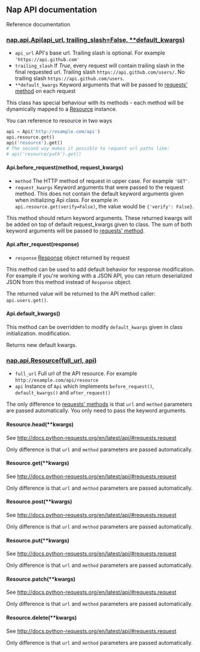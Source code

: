 ## Nap API documentation

Reference documentation

### [nap.api.Api(api_url, trailing_slash=False, \*\*default_kwargs)](/nap/api.py)

* `api_url` API's base url. Trailing slash is optional. For example `'https://api.github.com'`
* `trailing_slash` If *True*, every request will contain trailing slash in the final requested url.
    Trailing slash `https://api.github.com/users/`. No trailing slash `https://api.github.com/users`.
* `**default_kwargs` Keyword arguments that will be passed to [requests' method](http://docs.python-requests.org/en/latest/api/#requests.request) on each request

This class has special behaviour with its methods - each method will be dynamically mapped to a [Resource](#napapiresourcefull_url-api) instance.

You can reference to resource in two ways
```python
api = Api('http://example.com/api')
api.resource.get()
api('resource').get()
# The second way makes it possible to request url paths like:
# api('resource/path').get()
```

#### Api.before_request(method, request_kwargs)

* `method` The HTTP method of request in upper case. For example `'GET'`.
* `request_kwargs` Keyword arguments that were passed to the request method. This does not contain the default keyword arguments given when initializing Api class. For example in `api.resource.get(verify=False)`, the value would be `{'verify': False}`.

This method should return keyword arguments. These returned kwargs will be added on top of default request_kwargs given to class. The sum of both keyword arguments will be passed to [requests' method](http://docs.python-requests.org/en/latest/api/#requests.request).

#### Api.after_request(response)

* `response` [Response](http://docs.python-requests.org/en/latest/api/#requests.Response) object returned by request

This method can be used to add default behavior for response modification. For example if you're working with a JSON API, you can return deserialized JSON from this method instead of `Response` object.

The returned value will be returned to the API method caller: `api.users.get()`.

#### Api.default_kwargs()

This method can be overridden to modify `default_kwargs` given in class initialization. modification.

Returns new default kwargs.

### [nap.api.Resource(full_url, api)](/nap/api.py#L75)

* `full_url` Full url of the API resource. For example `http://example.com/api/resource`
* `api` Instance of `Api` which implements `before_request()`, `default_kwargs()` and `after_request()`

The only difference to [requests' methods](http://docs.python-requests.org/en/latest/api/#requests.request) is that `url` and `method` parameters are passed automatically. You only need to pass the keyword arguments.

#### Resource.head(**kwargs)

See http://docs.python-requests.org/en/latest/api/#requests.request

Only difference is that `url` and `method` parameters are passed automatically.

#### Resource.get(**kwargs)

See http://docs.python-requests.org/en/latest/api/#requests.request

Only difference is that `url` and `method` parameters are passed automatically.

#### Resource.post(**kwargs)

See http://docs.python-requests.org/en/latest/api/#requests.request

Only difference is that `url` and `method` parameters are passed automatically.

#### Resource.put(**kwargs)

See http://docs.python-requests.org/en/latest/api/#requests.request

Only difference is that `url` and `method` parameters are passed automatically.

#### Resource.patch(**kwargs)

See http://docs.python-requests.org/en/latest/api/#requests.request

Only difference is that `url` and `method` parameters are passed automatically.

#### Resource.delete(**kwargs)

See http://docs.python-requests.org/en/latest/api/#requests.request

Only difference is that `url` and `method` parameters are passed automatically.
